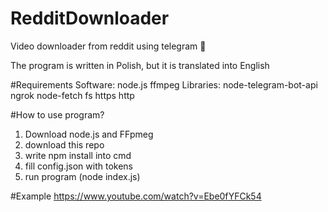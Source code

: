 # RedditDownloader
Video downloader from reddit using telegram 💙

The program is written in Polish, but it is translated into English

#Requirements
Software:
    node.js
    ffmpeg
Libraries:
    node-telegram-bot-api
    ngrok
    node-fetch
    fs
    https
    http


#How to use program?
1. Download node.js and FFpmeg
2. download this repo
3. write npm install into cmd
4. fill config.json with tokens
5. run program (node index.js)


#Example
https://www.youtube.com/watch?v=Ebe0fYFCk54
